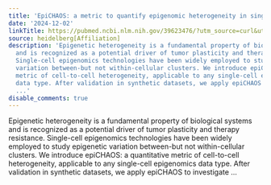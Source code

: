 ```yaml
---
title: 'EpiCHAOS: a metric to quantify epigenomic heterogeneity in single-cell data'
date: '2024-12-02'
linkTitle: https://pubmed.ncbi.nlm.nih.gov/39623476/?utm_source=curl&utm_medium=rss&utm_campaign=pubmed-2&utm_content=1FakS-2QOkCT8HsMOQP1bCRQ4YzyumYOmxmF0moLsQ3dFB1E9V&fc=20220326224207&ff=20241203172312&v=2.18.0.post9+e462414
source: heidelberg[Affiliation]
description: 'Epigenetic heterogeneity is a fundamental property of biological systems
  and is recognized as a potential driver of tumor plasticity and therapy resistance.
  Single-cell epigenomics technologies have been widely employed to study epigenetic
  variation between-but not within-cellular clusters. We introduce epiCHAOS: a quantitative
  metric of cell-to-cell heterogeneity, applicable to any single-cell epigenomics
  data type. After validation in synthetic datasets, we apply epiCHAOS to investigate
  ...'
disable_comments: true
---
```

Epigenetic heterogeneity is a fundamental property of biological systems and is recognized as a potential driver of tumor plasticity and therapy resistance. Single-cell epigenomics technologies have been widely employed to study epigenetic variation between-but not within-cellular clusters. We introduce epiCHAOS: a quantitative metric of cell-to-cell heterogeneity, applicable to any single-cell epigenomics data type. After validation in synthetic datasets, we apply epiCHAOS to investigate ...